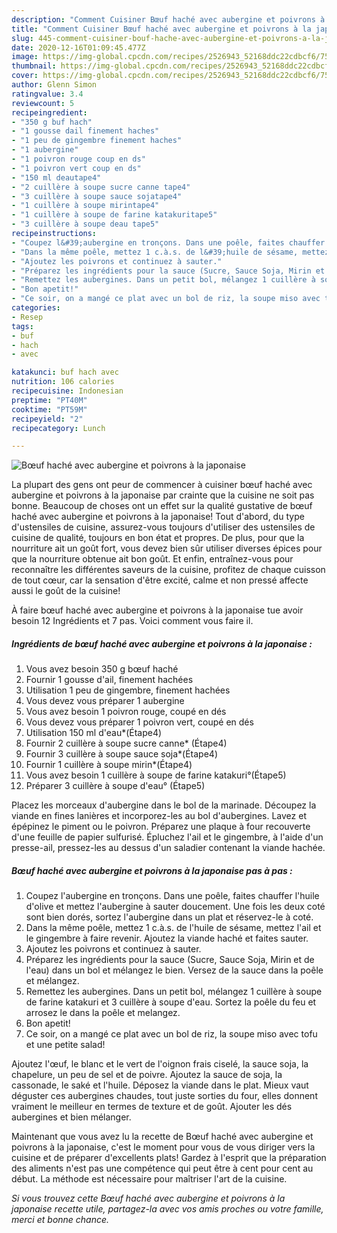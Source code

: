 ```yaml
---
description: "Comment Cuisiner Bœuf haché avec aubergine et poivrons à la japonaise"
title: "Comment Cuisiner Bœuf haché avec aubergine et poivrons à la japonaise"
slug: 445-comment-cuisiner-bouf-hache-avec-aubergine-et-poivrons-a-la-japonaise
date: 2020-12-16T01:09:45.477Z
image: https://img-global.cpcdn.com/recipes/2526943_52168ddc22cdbcf6/751x532cq70/boeuf-hache-avec-aubergine-et-poivrons-a-la-japonaise-photo-principale-de-la-recette.jpg
thumbnail: https://img-global.cpcdn.com/recipes/2526943_52168ddc22cdbcf6/751x532cq70/boeuf-hache-avec-aubergine-et-poivrons-a-la-japonaise-photo-principale-de-la-recette.jpg
cover: https://img-global.cpcdn.com/recipes/2526943_52168ddc22cdbcf6/751x532cq70/boeuf-hache-avec-aubergine-et-poivrons-a-la-japonaise-photo-principale-de-la-recette.jpg
author: Glenn Simon
ratingvalue: 3.4
reviewcount: 5
recipeingredient:
- "350 g buf hach"
- "1 gousse dail finement haches"
- "1 peu de gingembre finement haches"
- "1 aubergine"
- "1 poivron rouge coup en ds"
- "1 poivron vert coup en ds"
- "150 ml deautape4"
- "2 cuillère à soupe sucre canne tape4"
- "3 cuillère à soupe sauce sojatape4"
- "1 cuillère à soupe mirintape4"
- "1 cuillère à soupe de farine katakuritape5"
- "3 cuillère à soupe deau tape5"
recipeinstructions:
- "Coupez l&#39;aubergine en tronçons. Dans une poêle, faites chauffer l&#39;huile d&#39;olive et mettez l&#39;aubergine à sauter doucement. Une fois les deux coté sont bien dorés, sortez l&#39;aubergine dans un plat et réservez-le à coté."
- "Dans la même poêle, mettez 1 c.à.s. de l&#39;huile de sésame, mettez l&#39;ail et le gingembre à faire revenir. Ajoutez la viande haché et faites sauter."
- "Ajoutez les poivrons et continuez à sauter."
- "Préparez les ingrédients pour la sauce (Sucre, Sauce Soja, Mirin et de l&#39;eau) dans un bol et mélangez le bien. Versez de la sauce dans la poêle et mélangez."
- "Remettez les aubergines. Dans un petit bol, mélangez 1 cuillère à soupe de farine katakuri et 3 cuillère à soupe d&#39;eau. Sortez la poêle du feu et arrosez le dans la poêle et melangez."
- "Bon apetit!"
- "Ce soir, on a mangé ce plat avec un bol de riz, la soupe miso avec tofu et une petite salad!"
categories:
- Resep
tags:
- buf
- hach
- avec

katakunci: buf hach avec 
nutrition: 106 calories
recipecuisine: Indonesian
preptime: "PT40M"
cooktime: "PT59M"
recipeyield: "2"
recipecategory: Lunch

---
```



![Bœuf haché avec aubergine et poivrons à la japonaise](https://img-global.cpcdn.com/recipes/2526943_52168ddc22cdbcf6/751x532cq70/boeuf-hache-avec-aubergine-et-poivrons-a-la-japonaise-photo-principale-de-la-recette.jpg)

La plupart des gens ont peur de commencer à cuisiner bœuf haché avec aubergine et poivrons à la japonaise par crainte que la cuisine ne soit pas bonne. Beaucoup de choses ont un effet sur la qualité gustative de bœuf haché avec aubergine et poivrons à la japonaise! Tout d'abord, du type d'ustensiles de cuisine, assurez-vous toujours d'utiliser des ustensiles de cuisine de qualité, toujours en bon état et propres. De plus, pour que la nourriture ait un goût fort, vous devez bien sûr utiliser diverses épices pour que la nourriture obtenue ait bon goût. Et enfin, entraînez-vous pour reconnaître les différentes saveurs de la cuisine, profitez de chaque cuisson de tout cœur, car la sensation d'être excité, calme et non pressé affecte aussi le goût de la cuisine!

<!--inarticleads1-->

À faire bœuf haché avec aubergine et poivrons à la japonaise tue avoir besoin 12 Ingrédients et 7 pas. Voici comment vous faire il.

##### Ingrédients de bœuf haché avec aubergine et poivrons à la japonaise :

1. Vous avez besoin 350 g bœuf haché
1. Fournir 1 gousse d&#39;ail, finement hachées
1. Utilisation 1 peu de gingembre, finement hachées
1. Vous devez vous préparer 1 aubergine
1. Vous avez besoin 1 poivron rouge, coupé en dés
1. Vous devez vous préparer 1 poivron vert, coupé en dés
1. Utilisation 150 ml d&#39;eau*(Étape4)
1. Fournir 2 cuillère à soupe sucre canne* (Étape4)
1. Fournir 3 cuillère à soupe sauce soja*(Étape4)
1. Fournir 1 cuillère à soupe mirin*(Étape4)
1. Vous avez besoin 1 cuillère à soupe de farine katakuri°(Étape5)
1. Préparer 3 cuillère à soupe d&#39;eau° (Étape5)


Placez les morceaux d&#39;aubergine dans le bol de la marinade. Découpez la viande en fines lanières et incorporez-les au bol d&#39;aubergines. Lavez et épépinez le piment ou le poivron. Préparez une plaque à four recouverte d&#39;une feuille de papier sulfurisé. Épluchez l&#39;ail et le gingembre, à l&#39;aide d&#39;un presse-ail, pressez-les au dessus d&#39;un saladier contenant la viande hachée. 

<!--inarticleads2-->

##### Bœuf haché avec aubergine et poivrons à la japonaise pas à pas :

1. Coupez l&#39;aubergine en tronçons. Dans une poêle, faites chauffer l&#39;huile d&#39;olive et mettez l&#39;aubergine à sauter doucement. Une fois les deux coté sont bien dorés, sortez l&#39;aubergine dans un plat et réservez-le à coté.
1. Dans la même poêle, mettez 1 c.à.s. de l&#39;huile de sésame, mettez l&#39;ail et le gingembre à faire revenir. Ajoutez la viande haché et faites sauter.
1. Ajoutez les poivrons et continuez à sauter.
1. Préparez les ingrédients pour la sauce (Sucre, Sauce Soja, Mirin et de l&#39;eau) dans un bol et mélangez le bien. Versez de la sauce dans la poêle et mélangez.
1. Remettez les aubergines. Dans un petit bol, mélangez 1 cuillère à soupe de farine katakuri et 3 cuillère à soupe d&#39;eau. Sortez la poêle du feu et arrosez le dans la poêle et melangez.
1. Bon apetit!
1. Ce soir, on a mangé ce plat avec un bol de riz, la soupe miso avec tofu et une petite salad!


Ajoutez l&#39;œuf, le blanc et le vert de l&#39;oignon frais ciselé, la sauce soja, la chapelure, un peu de sel et de poivre. Ajoutez la sauce de soja, la cassonade, le saké et l&#39;huile. Déposez la viande dans le plat. Mieux vaut déguster ces aubergines chaudes, tout juste sorties du four, elles donnent vraiment le meilleur en termes de texture et de goût. Ajouter les dés aubergines et bien mélanger. 

<!--inarticleads1-->

<p>
Maintenant que vous avez lu la recette de Bœuf haché avec aubergine et poivrons à la japonaise, c'est le moment pour vous de vous diriger vers la cuisine et de préparer d'excellents plats! Gardez à l'esprit que la préparation des aliments n'est pas une compétence qui peut être à cent pour cent au début. La méthode est nécessaire pour maîtriser l'art de la cuisine.
</p>

<p>
<i>Si vous trouvez cette Bœuf haché avec aubergine et poivrons à la japonaise recette utile, partagez-la avec vos amis proches ou votre famille, merci et bonne chance.</i>
</p>
